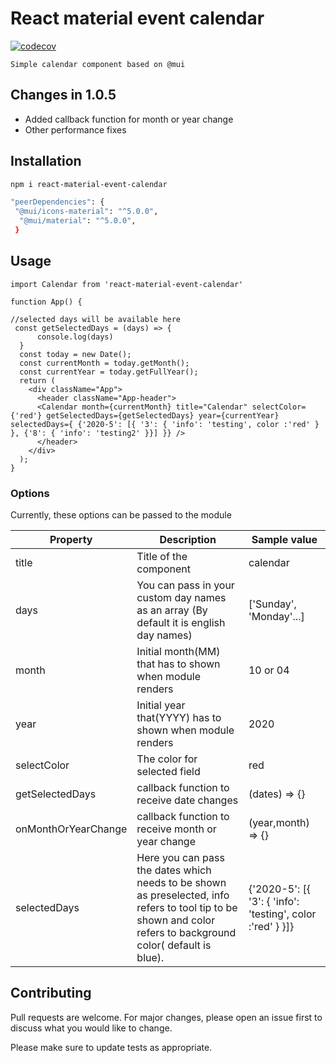 # React material event calendar

[![codecov](https://codecov.io/gh/hexad3cimal/react-material-calendar/branch/master/graph/badge.svg)](https://codecov.io/gh/hexad3cimal/react-material-calendar)



    Simple calendar component based on @mui
## Changes in 1.0.5
- Added callback function for month or year change
- Other performance fixes

## Installation


```bash
npm i react-material-event-calendar

"peerDependencies": {
 "@mui/icons-material": "^5.0.0",
  "@mui/material": "^5.0.0",
 }

```

## Usage

```nodejs
import Calendar from 'react-material-event-calendar'

function App() {

//selected days will be available here
 const getSelectedDays = (days) => {
      console.log(days)
  }
  const today = new Date();
  const currentMonth = today.getMonth();
  const currentYear = today.getFullYear();
  return (
    <div className="App">
      <header className="App-header">
      <Calendar month={currentMonth} title="Calendar" selectColor={'red'} getSelectedDays={getSelectedDays} year={currentYear} selectedDays={ {'2020-5': [{ '3': { 'info': 'testing', color :'red' } }, {'8': { 'info': 'testing2' }}] }} />
      </header>
    </div>
  );
}

```

### Options

Currently, these options can be passed to the module

| Property | Description                                                                                                                                                       | Sample value                                               
| ------ |-------------------------------------------------------------------------------------------------------------------------------------------------------------------|------------------------------------------------------------|
| title | Title of the component                                                                                                                                            | calendar                                                   |
| days | You can pass in your custom day names as an array (By default it is english day names)                                                                            | ['Sunday', 'Monday'...]                                    |
| month | Initial month(MM) that has to shown when module renders                                                                                                           | 10 or 04                                                   |
| year | Initial year that(YYYY) has to shown when module renders                                                                                                          | 2020                                                       |
| selectColor | The color for selected field                                                                                                                                      | red                                                        |
| getSelectedDays | callback function to receive date changes                                                                                                                         | (dates) => {}                                              |
| onMonthOrYearChange | callback function to receive month or year change                                                                                                                 | (year,month) => {}                                         |
| selectedDays | Here you can pass the dates which needs to be shown as preselected,   info refers to tool tip to be shown and color refers to background color( default is blue). | {'2020-5': [{ '3': { 'info': 'testing', color :'red' } }]} |


## Contributing
Pull requests are welcome. For major changes, please open an issue first to discuss what you would like to change.

Please make sure to update tests as appropriate.
